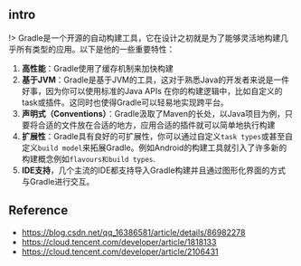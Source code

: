 ## intro

!> Gradle是一个开源的自动构建工具，它在设计之初就是为了能够灵活地构建几乎所有类型的应用。以下是他的一些重要特性：
1. **高性能**：Gradle使用了缓存机制来加快构建
2. **基于JVM**：Gradle是基于JVM的工具，这对于熟悉Java的开发者来说是一件好事，因为你可以使用标准的Java APIs 在你的构建逻辑中，比如自定义的task或插件。这同时也使得Gradle可以轻易地实现跨平台。
3. **声明式（Conventions）**：Gradle汲取了Maven的长处，以Java项目为例，只要将合适的文件放在合适的地方，应用合适的插件就可以简单地执行构建
4. **扩展性**：Gradle具有良好的可扩展性，你可以通过自定义`task types`或甚至自定义`build model`来拓展Gradle。例如Android的构建工具就引入了许多新的构建概念例如`flavours和build types`.
5. **IDE支持**，几个主流的IDE都支持导入Gradle构建并且通过图形化界面的方式与Gradle进行交互。

## Reference
* https://blog.csdn.net/qq_16386581/article/details/86982278
* https://cloud.tencent.com/developer/article/1818133
* https://cloud.tencent.com/developer/article/2106431